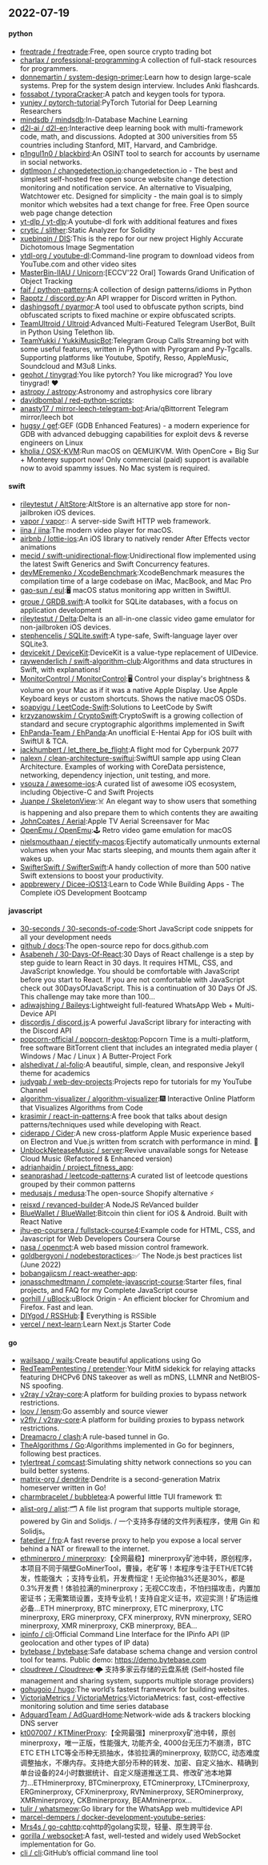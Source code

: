 ## 2022-07-19

#### python
* [freqtrade / freqtrade](https://github.com/freqtrade/freqtrade):Free, open source crypto trading bot
* [charlax / professional-programming](https://github.com/charlax/professional-programming):A collection of full-stack resources for programmers.
* [donnemartin / system-design-primer](https://github.com/donnemartin/system-design-primer):Learn how to design large-scale systems. Prep for the system design interview. Includes Anki flashcards.
* [fossabot / typoraCracker](https://github.com/fossabot/typoraCracker):A patch and keygen tools for typora.
* [yunjey / pytorch-tutorial](https://github.com/yunjey/pytorch-tutorial):PyTorch Tutorial for Deep Learning Researchers
* [mindsdb / mindsdb](https://github.com/mindsdb/mindsdb):In-Database Machine Learning
* [d2l-ai / d2l-en](https://github.com/d2l-ai/d2l-en):Interactive deep learning book with multi-framework code, math, and discussions. Adopted at 300 universities from 55 countries including Stanford, MIT, Harvard, and Cambridge.
* [p1ngul1n0 / blackbird](https://github.com/p1ngul1n0/blackbird):An OSINT tool to search for accounts by username in social networks.
* [dgtlmoon / changedetection.io](https://github.com/dgtlmoon/changedetection.io):changedetection.io - The best and simplest self-hosted free open source website change detection monitoring and notification service. An alternative to Visualping, Watchtower etc. Designed for simplicity - the main goal is to simply monitor which websites had a text change for free. Free Open source web page change detection
* [yt-dlp / yt-dlp](https://github.com/yt-dlp/yt-dlp):A youtube-dl fork with additional features and fixes
* [crytic / slither](https://github.com/crytic/slither):Static Analyzer for Solidity
* [xuebinqin / DIS](https://github.com/xuebinqin/DIS):This is the repo for our new project Highly Accurate Dichotomous Image Segmentation
* [ytdl-org / youtube-dl](https://github.com/ytdl-org/youtube-dl):Command-line program to download videos from YouTube.com and other video sites
* [MasterBin-IIAU / Unicorn](https://github.com/MasterBin-IIAU/Unicorn):[ECCV'22 Oral] Towards Grand Unification of Object Tracking
* [faif / python-patterns](https://github.com/faif/python-patterns):A collection of design patterns/idioms in Python
* [Rapptz / discord.py](https://github.com/Rapptz/discord.py):An API wrapper for Discord written in Python.
* [dashingsoft / pyarmor](https://github.com/dashingsoft/pyarmor):A tool used to obfuscate python scripts, bind obfuscated scripts to fixed machine or expire obfuscated scripts.
* [TeamUltroid / Ultroid](https://github.com/TeamUltroid/Ultroid):Advanced Multi-Featured Telegram UserBot, Built in Python Using Telethon lib.
* [TeamYukki / YukkiMusicBot](https://github.com/TeamYukki/YukkiMusicBot):Telegram Group Calls Streaming bot with some useful features, written in Python with Pyrogram and Py-Tgcalls. Supporting platforms like Youtube, Spotify, Resso, AppleMusic, Soundcloud and M3u8 Links.
* [geohot / tinygrad](https://github.com/geohot/tinygrad):You like pytorch? You like micrograd? You love tinygrad!
❤️
* [astropy / astropy](https://github.com/astropy/astropy):Astronomy and astrophysics core library
* [davidbombal / red-python-scripts](https://github.com/davidbombal/red-python-scripts):
* [anasty17 / mirror-leech-telegram-bot](https://github.com/anasty17/mirror-leech-telegram-bot):Aria/qBittorrent Telegram mirror/leech bot
* [hugsy / gef](https://github.com/hugsy/gef):GEF (GDB Enhanced Features) - a modern experience for GDB with advanced debugging capabilities for exploit devs & reverse engineers on Linux
* [kholia / OSX-KVM](https://github.com/kholia/OSX-KVM):Run macOS on QEMU/KVM. With OpenCore + Big Sur + Monterey support now! Only commercial (paid) support is available now to avoid spammy issues. No Mac system is required.

#### swift
* [rileytestut / AltStore](https://github.com/rileytestut/AltStore):AltStore is an alternative app store for non-jailbroken iOS devices.
* [vapor / vapor](https://github.com/vapor/vapor):💧
A server-side Swift HTTP web framework.
* [iina / iina](https://github.com/iina/iina):The modern video player for macOS.
* [airbnb / lottie-ios](https://github.com/airbnb/lottie-ios):An iOS library to natively render After Effects vector animations
* [mecid / swift-unidirectional-flow](https://github.com/mecid/swift-unidirectional-flow):Unidirectional flow implemented using the latest Swift Generics and Swift Concurrency features.
* [devMEremenko / XcodeBenchmark](https://github.com/devMEremenko/XcodeBenchmark):XcodeBenchmark measures the compilation time of a large codebase on iMac, MacBook, and Mac Pro
* [gao-sun / eul](https://github.com/gao-sun/eul):🖥️
macOS status monitoring app written in SwiftUI.
* [groue / GRDB.swift](https://github.com/groue/GRDB.swift):A toolkit for SQLite databases, with a focus on application development
* [rileytestut / Delta](https://github.com/rileytestut/Delta):Delta is an all-in-one classic video game emulator for non-jailbroken iOS devices.
* [stephencelis / SQLite.swift](https://github.com/stephencelis/SQLite.swift):A type-safe, Swift-language layer over SQLite3.
* [devicekit / DeviceKit](https://github.com/devicekit/DeviceKit):DeviceKit is a value-type replacement of UIDevice.
* [raywenderlich / swift-algorithm-club](https://github.com/raywenderlich/swift-algorithm-club):Algorithms and data structures in Swift, with explanations!
* [MonitorControl / MonitorControl](https://github.com/MonitorControl/MonitorControl):🖥
Control your display's brightness & volume on your Mac as if it was a native Apple Display. Use Apple Keyboard keys or custom shortcuts. Shows the native macOS OSDs.
* [soapyigu / LeetCode-Swift](https://github.com/soapyigu/LeetCode-Swift):Solutions to LeetCode by Swift
* [krzyzanowskim / CryptoSwift](https://github.com/krzyzanowskim/CryptoSwift):CryptoSwift is a growing collection of standard and secure cryptographic algorithms implemented in Swift
* [EhPanda-Team / EhPanda](https://github.com/EhPanda-Team/EhPanda):An unofficial E-Hentai App for iOS built with SwiftUI & TCA.
* [jackhumbert / let_there_be_flight](https://github.com/jackhumbert/let_there_be_flight):A flight mod for Cyberpunk 2077
* [nalexn / clean-architecture-swiftui](https://github.com/nalexn/clean-architecture-swiftui):SwiftUI sample app using Clean Architecture. Examples of working with CoreData persistence, networking, dependency injection, unit testing, and more.
* [vsouza / awesome-ios](https://github.com/vsouza/awesome-ios):A curated list of awesome iOS ecosystem, including Objective-C and Swift Projects
* [Juanpe / SkeletonView](https://github.com/Juanpe/SkeletonView):☠️
An elegant way to show users that something is happening and also prepare them to which contents they are awaiting
* [JohnCoates / Aerial](https://github.com/JohnCoates/Aerial):Apple TV Aerial Screensaver for Mac
* [OpenEmu / OpenEmu](https://github.com/OpenEmu/OpenEmu):🕹
Retro video game emulation for macOS
* [nielsmouthaan / ejectify-macos](https://github.com/nielsmouthaan/ejectify-macos):Ejectify automatically unmounts external volumes when your Mac starts sleeping, and mounts them again after it wakes up.
* [SwifterSwift / SwifterSwift](https://github.com/SwifterSwift/SwifterSwift):A handy collection of more than 500 native Swift extensions to boost your productivity.
* [appbrewery / Dicee-iOS13](https://github.com/appbrewery/Dicee-iOS13):Learn to Code While Building Apps - The Complete iOS Development Bootcamp

#### javascript
* [30-seconds / 30-seconds-of-code](https://github.com/30-seconds/30-seconds-of-code):Short JavaScript code snippets for all your development needs
* [github / docs](https://github.com/github/docs):The open-source repo for docs.github.com
* [Asabeneh / 30-Days-Of-React](https://github.com/Asabeneh/30-Days-Of-React):30 Days of React challenge is a step by step guide to learn React in 30 days. It requires HTML, CSS, and JavaScript knowledge. You should be comfortable with JavaScript before you start to React. If you are not comfortable with JavaScript check out 30DaysOfJavaScript. This is a continuation of 30 Days Of JS. This challenge may take more than 100…
* [adiwajshing / Baileys](https://github.com/adiwajshing/Baileys):Lightweight full-featured WhatsApp Web + Multi-Device API
* [discordjs / discord.js](https://github.com/discordjs/discord.js):A powerful JavaScript library for interacting with the Discord API
* [popcorn-official / popcorn-desktop](https://github.com/popcorn-official/popcorn-desktop):Popcorn Time is a multi-platform, free software BitTorrent client that includes an integrated media player ( Windows / Mac / Linux ) A Butter-Project Fork
* [alshedivat / al-folio](https://github.com/alshedivat/al-folio):A beautiful, simple, clean, and responsive Jekyll theme for academics
* [judygab / web-dev-projects](https://github.com/judygab/web-dev-projects):Projects repo for tutorials for my YouTube Channel
* [algorithm-visualizer / algorithm-visualizer](https://github.com/algorithm-visualizer/algorithm-visualizer):🎆
Interactive Online Platform that Visualizes Algorithms from Code
* [krasimir / react-in-patterns](https://github.com/krasimir/react-in-patterns):A free book that talks about design patterns/techniques used while developing with React.
* [ciderapp / Cider](https://github.com/ciderapp/Cider):A new cross-platform Apple Music experience based on Electron and Vue.js written from scratch with performance in mind.
🚀
* [UnblockNeteaseMusic / server](https://github.com/UnblockNeteaseMusic/server):Revive unavailable songs for Netease Cloud Music (Refactored & Enhanced version)
* [adrianhajdin / project_fitness_app](https://github.com/adrianhajdin/project_fitness_app):
* [seanprashad / leetcode-patterns](https://github.com/seanprashad/leetcode-patterns):A curated list of leetcode questions grouped by their common patterns
* [medusajs / medusa](https://github.com/medusajs/medusa):The open-source Shopify alternative
⚡️
* [reisxd / revanced-builder](https://github.com/reisxd/revanced-builder):A NodeJS ReVanced builder
* [BlueWallet / BlueWallet](https://github.com/BlueWallet/BlueWallet):Bitcoin thin client for iOS & Android. Built with React Native
* [jhu-ep-coursera / fullstack-course4](https://github.com/jhu-ep-coursera/fullstack-course4):Example code for HTML, CSS, and Javascript for Web Developers Coursera Course
* [nasa / openmct](https://github.com/nasa/openmct):A web based mission control framework.
* [goldbergyoni / nodebestpractices](https://github.com/goldbergyoni/nodebestpractices):✅
The Node.js best practices list (June 2022)
* [bobangajicsm / react-weather-app](https://github.com/bobangajicsm/react-weather-app):
* [jonasschmedtmann / complete-javascript-course](https://github.com/jonasschmedtmann/complete-javascript-course):Starter files, final projects, and FAQ for my Complete JavaScript course
* [gorhill / uBlock](https://github.com/gorhill/uBlock):uBlock Origin - An efficient blocker for Chromium and Firefox. Fast and lean.
* [DIYgod / RSSHub](https://github.com/DIYgod/RSSHub):🍰
Everything is RSSible
* [vercel / next-learn](https://github.com/vercel/next-learn):Learn Next.js Starter Code

#### go
* [wailsapp / wails](https://github.com/wailsapp/wails):Create beautiful applications using Go
* [RedTeamPentesting / pretender](https://github.com/RedTeamPentesting/pretender):Your MitM sidekick for relaying attacks featuring DHCPv6 DNS takeover as well as mDNS, LLMNR and NetBIOS-NS spoofing.
* [v2ray / v2ray-core](https://github.com/v2ray/v2ray-core):A platform for building proxies to bypass network restrictions.
* [loov / lensm](https://github.com/loov/lensm):Go assembly and source viewer
* [v2fly / v2ray-core](https://github.com/v2fly/v2ray-core):A platform for building proxies to bypass network restrictions.
* [Dreamacro / clash](https://github.com/Dreamacro/clash):A rule-based tunnel in Go.
* [TheAlgorithms / Go](https://github.com/TheAlgorithms/Go):Algorithms implemented in Go for beginners, following best practices.
* [tylertreat / comcast](https://github.com/tylertreat/comcast):Simulating shitty network connections so you can build better systems.
* [matrix-org / dendrite](https://github.com/matrix-org/dendrite):Dendrite is a second-generation Matrix homeserver written in Go!
* [charmbracelet / bubbletea](https://github.com/charmbracelet/bubbletea):A powerful little TUI framework
🏗
* [alist-org / alist](https://github.com/alist-org/alist):🗂️
A file list program that supports multiple storage, powered by Gin and Solidjs. / 一个支持多存储的文件列表程序，使用 Gin 和 Solidjs。
* [fatedier / frp](https://github.com/fatedier/frp):A fast reverse proxy to help you expose a local server behind a NAT or firewall to the internet.
* [ethminerpro / minerproxy](https://github.com/ethminerpro/minerproxy):【全网最稳】minerproxy矿池中转，原创程序，本项目不同于隔壁GoMinerTool，曹操，老矿等！本程序专注于ETH/ETC转发，性能强大 ；支持专业机，开发费恒定！无论你抽3%还是30%，都是0.3%开发费！体验拉满的minerproxy；无视CC攻击，不怕扫描攻击，内置加密证书；无需繁琐设置，支持专业机！支持自定义证书，欢迎实测！矿场运维必备...ETH minerproxy, BTC minerproxy, ETC minerproxy, LTC minerproxy, ERG minerproxy, CFX minerproxy, RVN minerproxy, SERO minerproxy, XMR minerproxy, CKB minerproxy, BEA…
* [ipinfo / cli](https://github.com/ipinfo/cli):Official Command Line Interface for the IPinfo API (IP geolocation and other types of IP data)
* [bytebase / bytebase](https://github.com/bytebase/bytebase):Safe database schema change and version control tool for teams. Public demo: https://demo.bytebase.com
* [cloudreve / Cloudreve](https://github.com/cloudreve/Cloudreve):🌩
支持多家云存储的云盘系统 (Self-hosted file management and sharing system, supports multiple storage providers)
* [gohugoio / hugo](https://github.com/gohugoio/hugo):The world’s fastest framework for building websites.
* [VictoriaMetrics / VictoriaMetrics](https://github.com/VictoriaMetrics/VictoriaMetrics):VictoriaMetrics: fast, cost-effective monitoring solution and time series database
* [AdguardTeam / AdGuardHome](https://github.com/AdguardTeam/AdGuardHome):Network-wide ads & trackers blocking DNS server
* [kt007007 / KTMinerProxy](https://github.com/kt007007/KTMinerProxy):【全网最强】minerproxy矿池中转，原创minerproxy，唯一正版，性能强大, 功能齐全, 4000台无压力不崩溃，BTC ETC ETH LTC等全币种无损抽水，体验拉满的minerproxy, 软防CC, 动态难度调整抽水，不爆内存。支持绝大部分币种的转发、加密、自定义抽水、精确到单台设备的24小时数据统计、自定义隧道推送工具、修改矿池本地算力...ETHminerproxy, BTCminerproxy, ETCminerproxy, LTCminerproxy, ERGminerproxy, CFXminerproxy, RVNminerproxy, SEROminerproxy, XMRminerproxy, CKBminerproxy, BEAMminerprox…
* [tulir / whatsmeow](https://github.com/tulir/whatsmeow):Go library for the WhatsApp web multidevice API
* [marcel-dempers / docker-development-youtube-series](https://github.com/marcel-dempers/docker-development-youtube-series):
* [Mrs4s / go-cqhttp](https://github.com/Mrs4s/go-cqhttp):cqhttp的golang实现，轻量、原生跨平台.
* [gorilla / websocket](https://github.com/gorilla/websocket):A fast, well-tested and widely used WebSocket implementation for Go.
* [cli / cli](https://github.com/cli/cli):GitHub’s official command line tool
